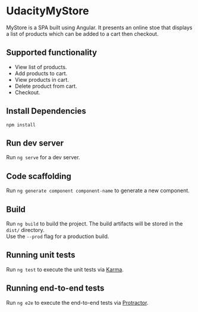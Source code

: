 # UdacityMyStore
MyStore is a SPA built using Angular. It presents an online stoe that displays a list of products which can be added to a cart then checkout.

## Supported functionality

- View list of products.
- Add products to cart.
- View products in cart.
- Delete product from cart.
- Checkout.

## Install Dependencies
```
npm install
```

## Run dev server

Run `ng serve` for a dev server. 

## Code scaffolding

Run `ng generate component component-name` to generate a new component.

## Build

Run `ng build` to build the project. The build artifacts will be stored in the `dist/` directory.   
Use the `--prod` flag for a production build.

## Running unit tests

Run `ng test` to execute the unit tests via [Karma](https://karma-runner.github.io).

## Running end-to-end tests

Run `ng e2e` to execute the end-to-end tests via [Protractor](http://www.protractortest.org/).
